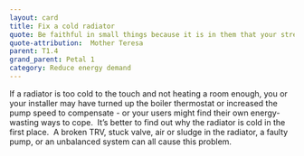 ```yaml
---
layout: card
title: Fix a cold radiator
quote: Be faithful in small things because it is in them that your strength lies.
quote-attribution:  Mother Teresa
parent: T1.4
grand_parent: Petal 1
category: Reduce energy demand
---
```


<p>If a radiator is too cold to the touch and not heating a room enough, you or your installer may have turned up the boiler thermostat or increased the pump speed to compensate - or your users might find their own energy-wasting ways to cope.  It’s better to find out why the radiator is cold in the first place.  A broken TRV, stuck valve, air or sludge in the radiator, a faulty pump, or an unbalanced system can all cause this problem.</p> 

